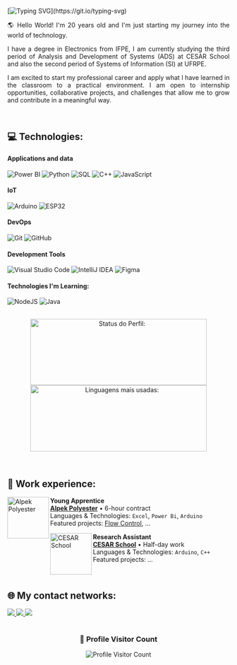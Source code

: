 [![Typing SVG](https://readme-typing-svg.demolab.com?font=Fira+Code&pause=1000&color=40E0D0&random=false&width=600&height=40&lines=Hello!+My+Name+is+Hailton+Neto!;I'm+a+beginner+developer!)](https://git.io/typing-svg)

<p align="justify">🌎 Hello World! I'm 20 years old and I'm just starting my journey into the world of technology. </p>

<p align="justify">I have a degree in Electronics from IFPE, I am currently studying the third period of Analysis and Development of Systems (ADS) at CESAR School and also the second period of Systems of Information (SI) at UFRPE.</p>

<p align="justify">I am excited to start my professional career and apply what I have learned in the classroom to a practical environment. I am open to internship opportunities, collaborative projects, and challenges that allow me to grow and contribute in a meaningful way.</p>

<br>

## 💻 Technologies:

#### Applications and data

<div style="display: inline_block" align="left">
  <img alt="Power BI" src="https://img.shields.io/badge/power_bi-F2C811?style=for-the-badge&logo=powerbi&logoColor=black">
  <img alt="Python" src="https://img.shields.io/badge/Python-3776AB?style=for-the-badge&logo=python&logoColor=white">
  <img alt="SQL" src="https://img.shields.io/badge/SQL-4479A1?style=for-the-badge&logo=mysql&logoColor=white">
  <img alt="C++" src="https://img.shields.io/badge/C++-00599C?style=for-the-badge&logo=c%2B%2B&logoColor=white">
  <img alt="JavaScript" src="https://img.shields.io/badge/JavaScript-F7DF1E?style=for-the-badge&logo=javascript&logoColor=black">
  
</div>

#### IoT

<div style="display: inline_block" align="left">
  <img alt="Arduino" src="https://img.shields.io/badge/Arduino-00979D?style=for-the-badge&logo=arduino&logoColor=white">
  <img alt="ESP32" src="https://img.shields.io/badge/ESP32-E7352C?style=for-the-badge&logo=espressif&logoColor=white">
</div>

#### DevOps

<div style="display: inline_block" align="left">
  <img alt="Git" src="https://img.shields.io/badge/git-%23F05033.svg?style=for-the-badge&logo=git&logoColor=white">
  <img alt="GitHub" src="https://img.shields.io/badge/github-%23121011.svg?style=for-the-badge&logo=github&logoColor=white">
</div>

#### Development Tools

<div style="display: inline_block" align="left">
  <img alt="Visual Studio Code" src="https://img.shields.io/badge/Visual%20Studio%20Code-0078d7.svg?style=for-the-badge&logo=visual-studio-code&logoColor=white">
  <img alt="IntelliJ IDEA" src="https://img.shields.io/badge/IntelliJIDEA-000000.svg?style=for-the-badge&logo=intellij-idea&logoColor=white">
  <img alt="Figma" src="https://img.shields.io/badge/figma-%23F24E1E.svg?style=for-the-badge&logo=figma&logoColor=white">
</div>

#### Technologies I'm Learning:

<div style="display: inline_block" align="left">
  <img alt="NodeJS" src="https://img.shields.io/badge/node.js-6DA55F?style=for-the-badge&logo=node.js&logoColor=white">
  <img alt="Java" src="https://img.shields.io/badge/Java-007396?style=for-the-badge&logo=java&logoColor=white">
</div>

<br>

<p align="center">
<img width="400px" height="150em" src="https://github-readme-stats.vercel.app/api?username=hailtonneto&show_icons=true&theme=white" alt="Status do Perfil:"/>
<img width="400px" height="150em" src="https://github-readme-stats.vercel.app/api/top-langs/?username=hailtonneto&hide_progress=true" alt="Linguagens mais usadas:"/>
</p>

<br>

## 💼 Work experience:

[<img align="left" height="94px" width="94px" alt="Alpek Polyester" src="https://media.licdn.com/dms/image/v2/C4D0BAQGmMQTlRJ0g_Q/company-logo_200_200/company-logo_200_200/0/1640357846700/pqspe_logo?e=1750896000&v=beta&t=Sd5yhRFWlxlB8J8TyAONHvZ-mUkGKdyruwzMdJhTdmQ"/>](https://alpekpolyester.com.br)

**Young Apprentice** \
[**Alpek Polyester**](https://alpekpolyester.com.br) • 6-hour contract \
Languages ​​& Technologies: `Excel`, `Power Bi`, `Arduino`\
Featured projects: [Flow Control](https://github.com/hailtonneto/Projeto_Controle_Vazao), ...
<br/>

[<img align="left" height="94px" width="94px" alt="CESAR School" src="https://github.com/user-attachments/assets/efb43e24-dfd4-4f55-a283-1f7ecdba567b"/>](https://www.cesar.school)

**Research Assistant** \
[**CESAR School**](https://www.cesar.school) • Half-day work \
Languages ​​& Technologies: `Arduino`, `C++`\
Featured projects: ...
<br/>

<br>

## 🌐 My contact networks:

<div style="display: inline_block" align="left">
  <a href="https://www.linkedin.com/in/hailtonneto/" target="_blank">
    <img src="https://img.shields.io/badge/-LinkedIn-0077B5?style=for-the-badge&logo=linkedin&logoColor=white"/>
  </a>
  <a href="mailto:hailtonneto27@gmail.com">
    <img src="https://img.shields.io/badge/-Gmail-D14836?style=for-the-badge&logo=gmail&logoColor=white"/>
  </a>
  <a href="https://www.instagram.com/_neto.melo/" target="_blank">
    <img src="https://img.shields.io/badge/-Instagram-E4405F?style=for-the-badge&logo=instagram&logoColor=white"/>
  </a>
</div>

<br>

<div align="center">
  <h3><b>📍 Profile Visitor Count</b></h3>
</div>

<p align="center">
  <img
    src="https://profile-counter.glitch.me/hailtonneto/count.svg"
    alt="Profile Visitor Count"
  />
</p>
